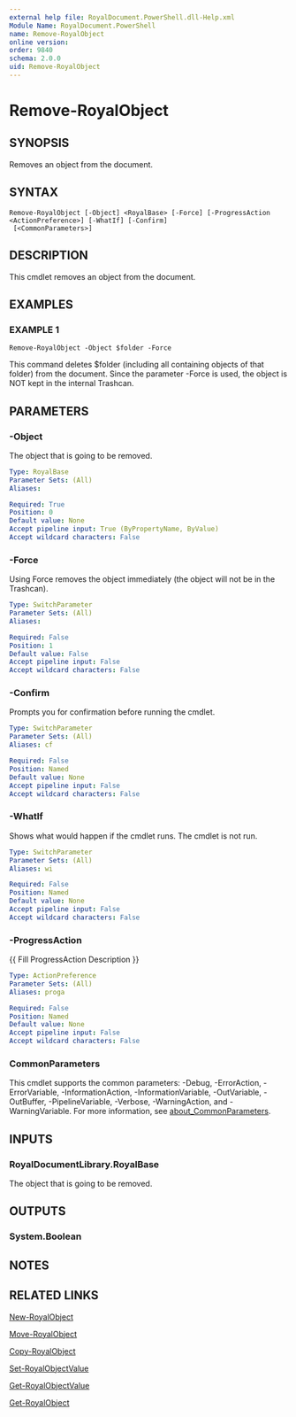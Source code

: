 ```yaml
---
external help file: RoyalDocument.PowerShell.dll-Help.xml
Module Name: RoyalDocument.PowerShell
name: Remove-RoyalObject
online version:
order: 9840
schema: 2.0.0
uid: Remove-RoyalObject
---
```


# Remove-RoyalObject

## SYNOPSIS
Removes an object from the document.

## SYNTAX

```
Remove-RoyalObject [-Object] <RoyalBase> [-Force] [-ProgressAction <ActionPreference>] [-WhatIf] [-Confirm]
 [<CommonParameters>]
```

## DESCRIPTION
This cmdlet removes an object from the document.

## EXAMPLES

### EXAMPLE 1
```
Remove-RoyalObject -Object $folder -Force
```

This command deletes $folder (including all containing objects of that folder) from the document.
Since the parameter -Force is used, the object is NOT kept in the internal Trashcan.

## PARAMETERS

### -Object
The object that is going to be removed.

```yaml
Type: RoyalBase
Parameter Sets: (All)
Aliases:

Required: True
Position: 0
Default value: None
Accept pipeline input: True (ByPropertyName, ByValue)
Accept wildcard characters: False
```

### -Force
Using Force removes the object immediately (the object will not be in the Trashcan).

```yaml
Type: SwitchParameter
Parameter Sets: (All)
Aliases:

Required: False
Position: 1
Default value: False
Accept pipeline input: False
Accept wildcard characters: False
```

### -Confirm
Prompts you for confirmation before running the cmdlet.

```yaml
Type: SwitchParameter
Parameter Sets: (All)
Aliases: cf

Required: False
Position: Named
Default value: None
Accept pipeline input: False
Accept wildcard characters: False
```

### -WhatIf
Shows what would happen if the cmdlet runs.
The cmdlet is not run.

```yaml
Type: SwitchParameter
Parameter Sets: (All)
Aliases: wi

Required: False
Position: Named
Default value: None
Accept pipeline input: False
Accept wildcard characters: False
```

### -ProgressAction
{{ Fill ProgressAction Description }}

```yaml
Type: ActionPreference
Parameter Sets: (All)
Aliases: proga

Required: False
Position: Named
Default value: None
Accept pipeline input: False
Accept wildcard characters: False
```

### CommonParameters
This cmdlet supports the common parameters: -Debug, -ErrorAction, -ErrorVariable, -InformationAction, -InformationVariable, -OutVariable, -OutBuffer, -PipelineVariable, -Verbose, -WarningAction, and -WarningVariable. For more information, see [about_CommonParameters](http://go.microsoft.com/fwlink/?LinkID=113216).

## INPUTS

### RoyalDocumentLibrary.RoyalBase
The object that is going to be removed.

## OUTPUTS

### System.Boolean
## NOTES

## RELATED LINKS

[New-RoyalObject]()

[Move-RoyalObject]()

[Copy-RoyalObject]()

[Set-RoyalObjectValue]()

[Get-RoyalObjectValue]()

[Get-RoyalObject]()

